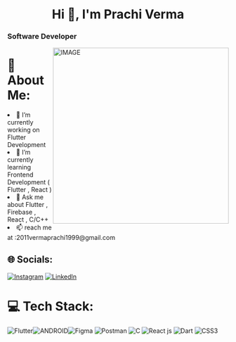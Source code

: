 <h1 align="center">Hi 👋, I'm Prachi Verma</h1>
<h3 align="left">Software Developer</h3>
<img align="right" alt="IMAGE" src="https://ouch-cdn2.icons8.com/tDVPnO7F3kdD0xVzd2VnMPmlb_Bhb841G_CUofgmuqk/rs:fit:256:324/czM6Ly9pY29uczgu/b3VjaC1wcm9kLmFz/c2V0cy9wbmcvNjgy/L2ExZGYxMGE0LTFk/NjMtNDA0Mi04ZWNj/LWI3OWU4N2ViM2Iw/Zi5wbmc.png" width="400px"/>

 
# 💫 About Me:

<li align="left">🔭 I’m currently working on Flutter Development </b></li>
<li align="left">🌱 I’m currently learning Frontend Development ( Flutter , React ) </b></li>
<li align="left">💬 Ask me about Flutter , Firebase , React , C/C++ </b></li>
<li align="left">📫 reach me at :2011vermaprachi1999@gmail.com </b></li>

## 🌐 Socials:
[![Instagram](https://img.shields.io/badge/Instagram-%23E4405F.svg?logo=Instagram&logoColor=white)](https://instagram.com/_prachiverma__?igshid=NTc4MTIwNjQ2YQ==) [![LinkedIn](https://img.shields.io/badge/LinkedIn-%230077B5.svg?logo=linkedin&logoColor=white)](https://www.linkedin.com/in/prachive) 

# 💻 Tech Stack:
 ![Flutter](https://img.shields.io/badge/Flutter-%2302569B.svg?style=for-the-badge&logo=Flutter&logoColor=white)![ANDROID](https://img.shields.io/badge/android-%2320232a.svg?style=for-the-badge&logo=android&logoColor=%a4c639)![Figma](https://img.shields.io/badge/figma-%23F24E1E.svg?style=for-the-badge&logo=figma&logoColor=white) ![Postman](https://img.shields.io/badge/Postman-FF6C37?style=for-the-badge&logo=postman&logoColor=white) ![C](https://img.shields.io/badge/c-%2300599C.svg?style=for-the-badge&logo=c&logoColor=white) ![React js](https://img.shields.io/badge/-ReactJs-61DAFB?logo=react&logoColor=white&style=for-the-badge)  ![Dart](https://img.shields.io/badge/dart-%230175C2.svg?style=for-the-badge&logo=dart&logoColor=white) ![CSS3](https://img.shields.io/badge/css3-%231572B6.svg?style=for-the-badge&logo=css3&logoColor=white)

